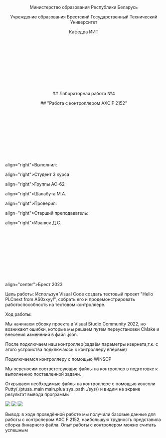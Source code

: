 <p align="center">Министерство образования Республики Беларусь</p>
<p align="center">Учреждение образования Брестский Государственный Технический Университет</p>
<p align="center">Кафедра ИИТ</p>
<br/><br/><br/><br/><br/><br/><br/><br/><br/>
<p align="center">## Лабораторная работа №4</p>
<p align="center">## "Работа с контроллером AXC F 2152"</p>
<br/><br/><br/><br/><br/><br/><br/><br/><br/>
<p> align="right">Выполнил:</p>
<p> align="right">Студент 3 курса</p>
<p> align="right">Группы АС-62</p>
<p> align="right">Шалабута М.А.</p>
<p> align="right">Проверил:</p>
<p> align="right">Cтарший преподаватель:</p>
<p> align="right">Иванюк Д.С.</p>
<br/><br/><br/><br/><br/><br/><br/><br/><br/>
<p> align="center">Брест 2023</p>

<p> Цель работы: Используя Visual Code создать тестовый проект "Hello PLCnext from AS0xxyy!", собрать его и продемонстрировать работоспособность на тестовом контроллере.</p>
<p> Ход работы:</p>
<p> Мы начинаем сборку проекта в Visual Studio Community 2022, но возникают ошибки, которые мы решаем путем переустановки CMake и внесения изменений в файл .json.</p>
<p> После подключаем наш контроллер(задаём параметры изернета,т.к. с этого устройства подключаюсь к контроллеру впервые) </p>
<p> Подключаемся контроллеру с помощью WINSCP </p>
<p> Мы переносим соответствующие файлы на контроллер в подготовке к выполнению поставленной задачи. </p>
<p> Открываем необходимые файлы на контроллере с помощью консоли Putty(./ptusa_main main.plua sys_path ./sys/) и видим на экране результат вывода программы </p>

![](photos/1.png)
![](photos/2.jpg)
![](photos/3.jpg)

<p> Вывод: в ходе проведённой работе мы получили базовые данные для работы с контролером AXC F 2152, наибольшую трудность представила сборка бинарного файла. Опыт работы с контролером можно считать успешным</p>